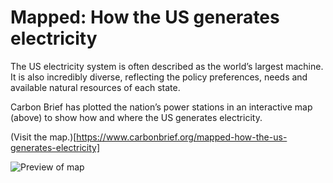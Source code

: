 # Mapped: How the US generates electricity

The US electricity system is often described as the world’s largest machine. It is also incredibly diverse, reflecting the policy preferences, needs and available natural resources of each state.

Carbon Brief has plotted the nation’s power stations in an interactive map (above) to show how and where the US generates electricity.

(Visit the map.)[https://www.carbonbrief.org/mapped-how-the-us-generates-electricity]

![Preview of map](https://www.carbonbrief.org/mapped-how-the-us-generates-electricity)
